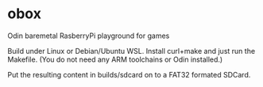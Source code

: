 # obox
Odin baremetal RasberryPi playground for games

Build under Linux or Debian/Ubuntu WSL.
Install curl+make and just run the Makefile.
(You do not need any ARM toolchains or Odin installed.)

Put the resulting content in builds/sdcard on to a FAT32 formated SDCard.

